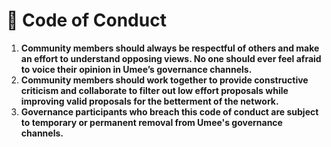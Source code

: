 # 📜 Code of Conduct

1. **Community members should always be respectful of others and make an effort to understand opposing views. No one should ever feel afraid to voice their opinion in Umee’s governance channels.**&#x20;
2. **Community members should work together to provide constructive criticism and collaborate to filter out low effort proposals while improving valid proposals for the betterment of the network.**&#x20;
3. **Governance participants who breach this code of conduct are subject to temporary or permanent removal from Umee's governance channels.**
